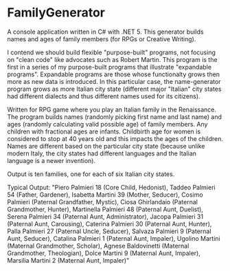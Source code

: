 # FamilyGenerator
A console application written in C# with .NET 5. This generator builds names and ages of family members (for RPGs or Creative Writing).

I contend we should build flexible "purpose-built" programs, not focusing on "clean code" like advocates such as Robert Martin.  This program is the first in a series of my purpose-built programs that illustrate "expandable programs".  Expandable programs are those whose functionalty grows then more as new data is introduced.  In this particular case, the name-generator program grows as more Italian city state (different major "Italian" city states had different dialects and thus different names used for its citizens).  

Written for RPG game where you play an Italian family in the Renaissance. The program builds names (randomly picking first name and last name) and ages (randomly calculating valid possible age) of family members. Any children with fractional ages are infants.  Childbirth age for women is considered to stop at 40 years old and this impacts the ages of the children. Names are different based on the particular city state (because unlike modern Italy, the city states had different languages and the Italian language is a newer invention).

Output is ten families, one for each of six Italian city states.

Typical Output:
"Piero Palmieri 18 (Core Child, Hedonist), Taddeo Palmieri 54 (Father, Gardener), Isabetta Martini 39 (Mother, Seducer), Cosimo Palmieri  (Paternal Grandfather, Mystic), Ciosa Ghirlandaio  (Paternal Grandmother, Hunter), Martinella Palmieri 48 (Paternal Aunt, Duelist), Serena Palmieri 34 (Paternal Aunt, Administrator), Jacopa Palmieri 31 (Paternal Aunt, Carousing), Caterina Palmieri 30 (Paternal Aunt, Hunter), Palla Palmieri 27 (Paternal Uncle, Seducer), Salvaza Palmieri 9 (Paternal Aunt, Seducer), Catalina Palmieri 1 (Paternal Aunt, Impaler), Ugolino Martini  (Maternal Grandmother, Scholar), Agnese Baldovinetti  (Maternal Grandmother, Theologian), Dolce Martini 9 (Maternal Aunt, Impaler), Marsilia Martini 2 (Maternal Aunt, Impaler)"
